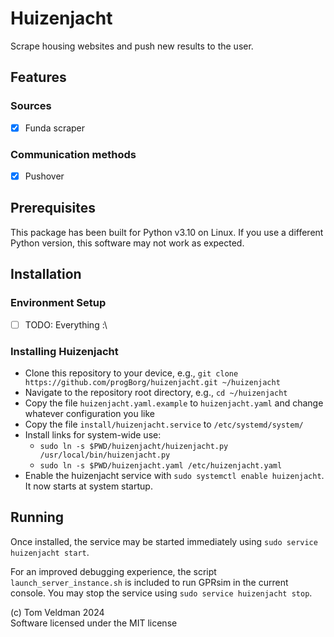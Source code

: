 # Huizenjacht
Scrape housing websites and push new results to the user.

## Features

### Sources
-[x] Funda scraper

### Communication methods
-[x] Pushover

## Prerequisites
This package has been built for Python v3.10 on Linux.
If you use a different Python version, this software may not work as expected.

## Installation

### Environment Setup
- [ ] TODO: Everything :\

### Installing Huizenjacht
- Clone this repository to your device, e.g., `git clone https://github.com/progBorg/huizenjacht.git ~/huizenjacht`
- Navigate to the repository root directory, e.g., `cd ~/huizenjacht`
- Copy the file `huizenjacht.yaml.example` to `huizenjacht.yaml` and change whatever configuration you like
- Copy the file `install/huizenjacht.service` to `/etc/systemd/system/`
- Install links for system-wide use: 
  - `sudo ln -s $PWD/huizenjacht/huizenjacht.py /usr/local/bin/huizenjacht.py`
  - `sudo ln -s $PWD/huizenjacht.yaml /etc/huizenjacht.yaml`
- Enable the huizenjacht service with `sudo systemctl enable huizenjacht`. It now starts at system startup.

## Running
Once installed, the service may be started immediately using `sudo service huizenjacht start`.

For an improved debugging experience, the script `launch_server_instance.sh` is included to run GPRsim in the current
console. You may stop the service using `sudo service huizenjacht stop`.

(c) Tom Veldman 2024\
Software licensed under the MIT license
